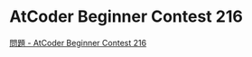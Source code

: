 AtCoder Beginner Contest 216
===

[問題 - AtCoder Beginner Contest 216](https://atcoder.jp/contests/abc216/tasks)
